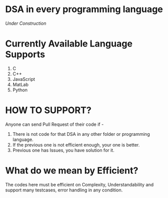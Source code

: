 # DSA in every programming language
*Under Construction*
# Currently Available Language Supports
1. C
2. C++
3. JavaScript
4. MatLab
5. Python

# HOW TO SUPPORT?
Anyone can send Pull Request of their code if -
1. There is not code for that DSA in any other folder or programming language.
2. If the previous one is not efficient enough, your one is better.
3. Previous one has Issues, you have solution for it.

# What do we mean by Efficient?
The codes here must be efficient on Complexity, Understandability and support many testcases, error handling in any condition.
